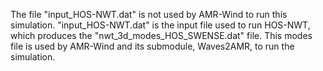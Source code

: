 The file "input_HOS-NWT.dat" is not used by AMR-Wind to run this simulation. "input_HOS-NWT.dat" is the input file used to run HOS-NWT, which produces the "nwt_3d_modes_HOS_SWENSE.dat" file. This modes file is used by AMR-Wind and its submodule, Waves2AMR, to run the simulation.